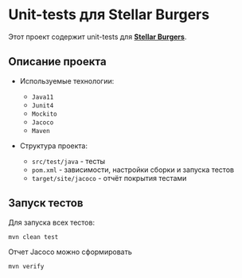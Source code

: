 # Unit-tests для Stellar Burgers

Этот проект содержит unit-tests для **[Stellar Burgers](https://stellarburgers.nomoreparties.site/)**.

## Описание проекта

- Используемые технологии:

    - `Java11`
    - `Junit4`
    - `Mockito`
    - `Jacoco`
    - `Maven`

- Структура проекта:

    - `src/test/java` - тесты
    - `pom.xml` - зависимости, настройки сборки и запуска тестов
    - `target/site/jacoco` - отчёт покрытия тестами

## Запуск тестов

Для запуска всех тестов:

```bash
mvn clean test
```

Отчет Jacoco можно сформировать
```bash
mvn verify
```
